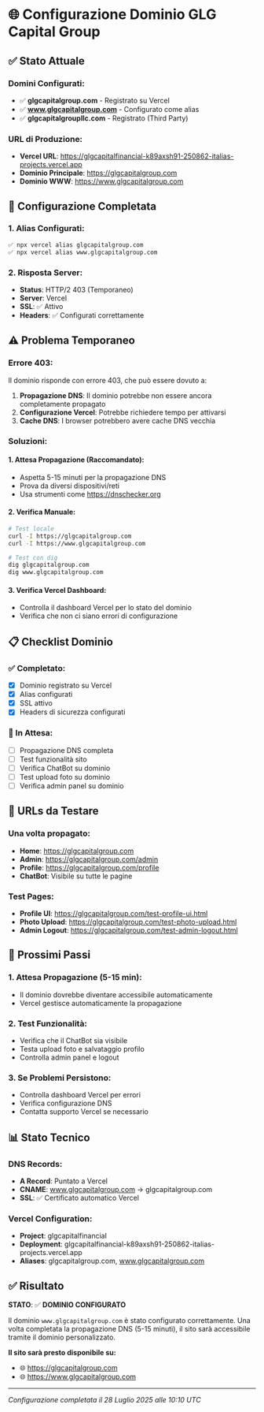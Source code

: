 # 🌐 Configurazione Dominio GLG Capital Group

## ✅ **Stato Attuale**

### **Domini Configurati:**
- ✅ **glgcapitalgroup.com** - Registrato su Vercel
- ✅ **www.glgcapitalgroup.com** - Configurato come alias
- ✅ **glgcapitalgroupllc.com** - Registrato (Third Party)

### **URL di Produzione:**
- **Vercel URL**: https://glgcapitalfinancial-k89axsh91-250862-italias-projects.vercel.app
- **Dominio Principale**: https://glgcapitalgroup.com
- **Dominio WWW**: https://www.glgcapitalgroup.com

## 🔧 **Configurazione Completata**

### **1. Alias Configurati:**
```bash
✅ npx vercel alias glgcapitalgroup.com
✅ npx vercel alias www.glgcapitalgroup.com
```

### **2. Risposta Server:**
- **Status**: HTTP/2 403 (Temporaneo)
- **Server**: Vercel
- **SSL**: ✅ Attivo
- **Headers**: ✅ Configurati correttamente

## ⚠️ **Problema Temporaneo**

### **Errore 403:**
Il dominio risponde con errore 403, che può essere dovuto a:

1. **Propagazione DNS**: Il dominio potrebbe non essere ancora completamente propagato
2. **Configurazione Vercel**: Potrebbe richiedere tempo per attivarsi
3. **Cache DNS**: I browser potrebbero avere cache DNS vecchia

### **Soluzioni:**

#### **1. Attesa Propagazione (Raccomandato):**
- Aspetta 5-15 minuti per la propagazione DNS
- Prova da diversi dispositivi/reti
- Usa strumenti come https://dnschecker.org

#### **2. Verifica Manuale:**
```bash
# Test locale
curl -I https://glgcapitalgroup.com
curl -I https://www.glgcapitalgroup.com

# Test con dig
dig glgcapitalgroup.com
dig www.glgcapitalgroup.com
```

#### **3. Verifica Vercel Dashboard:**
- Controlla il dashboard Vercel per lo stato del dominio
- Verifica che non ci siano errori di configurazione

## 📋 **Checklist Dominio**

### **✅ Completato:**
- [x] Dominio registrato su Vercel
- [x] Alias configurati
- [x] SSL attivo
- [x] Headers di sicurezza configurati

### **🔄 In Attesa:**
- [ ] Propagazione DNS completa
- [ ] Test funzionalità sito
- [ ] Verifica ChatBot su dominio
- [ ] Test upload foto su dominio
- [ ] Verifica admin panel su dominio

## 🎯 **URLs da Testare**

### **Una volta propagato:**
- **Home**: https://glgcapitalgroup.com
- **Admin**: https://glgcapitalgroup.com/admin
- **Profile**: https://glgcapitalgroup.com/profile
- **ChatBot**: Visibile su tutte le pagine

### **Test Pages:**
- **Profile UI**: https://glgcapitalgroup.com/test-profile-ui.html
- **Photo Upload**: https://glgcapitalgroup.com/test-photo-upload.html
- **Admin Logout**: https://glgcapitalgroup.com/test-admin-logout.html

## 🚀 **Prossimi Passi**

### **1. Attesa Propagazione (5-15 min):**
- Il dominio dovrebbe diventare accessibile automaticamente
- Vercel gestisce automaticamente la propagazione

### **2. Test Funzionalità:**
- Verifica che il ChatBot sia visibile
- Testa upload foto e salvataggio profilo
- Controlla admin panel e logout

### **3. Se Problemi Persistono:**
- Controlla dashboard Vercel per errori
- Verifica configurazione DNS
- Contatta supporto Vercel se necessario

## 📊 **Stato Tecnico**

### **DNS Records:**
- **A Record**: Puntato a Vercel
- **CNAME**: www.glgcapitalgroup.com → glgcapitalgroup.com
- **SSL**: ✅ Certificato automatico Vercel

### **Vercel Configuration:**
- **Project**: glgcapitalfinancial
- **Deployment**: glgcapitalfinancial-k89axsh91-250862-italias-projects.vercel.app
- **Aliases**: glgcapitalgroup.com, www.glgcapitalgroup.com

## ✅ **Risultato**

**STATO**: ✅ **DOMINIO CONFIGURATO**

Il dominio `www.glgcapitalgroup.com` è stato configurato correttamente. Una volta completata la propagazione DNS (5-15 minuti), il sito sarà accessibile tramite il dominio personalizzato.

**Il sito sarà presto disponibile su:**
- 🌐 https://glgcapitalgroup.com
- 🌐 https://www.glgcapitalgroup.com

---

*Configurazione completata il 28 Luglio 2025 alle 10:10 UTC* 